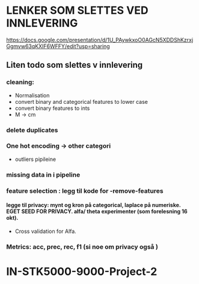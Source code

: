 
# LENKER SOM SLETTES VED INNLEVERING 
https://docs.google.com/presentation/d/1U_PAywkxoO0AGcN5XDDShKzrxjGgmvw63qKXIF6WFFY/edit?usp=sharing

## Liten todo som slettes v innlevering 
### cleaning: 
- Normalisation
 - convert binary and categorical features to lower case 
 - convert binary features to ints
- M -> cm 
### delete duplicates 
### One hot encoding -> other categori
- outliers pipileine
### missing data in i pipeline 
### feature selection : legg til kode for -remove-features

#### legge til privacy: mynt og kron på categorical, laplace på numeriske. EGET SEED FOR PRIVACY. alfa/ theta experimenter (som forelesning 16 okt). 
- Cross validation for Alfa. 

### Metrics: acc, prec, rec, f1 (si noe om privacy også ) 

# IN-STK5000-9000-Project-2


